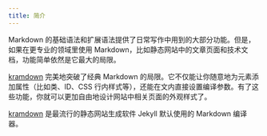 ```yaml
---
title: 简介
---
```


Markdown 的基础语法和扩展语法提供了日常写作中用到的大部分功能。但是，如果在更专业的领域里使用 Markdown，比如静态网站中的文章页面和技术文档，功能简单依然是它最大的局限。

[kramdown] 完美地突破了经典 Markdown 的局限。它不仅能让你随意地为元素添加属性（比如类、ID、CSS 行内样式等），还能在文内直接设置编译参数。有了这些功能，你就可以更加自由地设计网站中相关页面的外观样式了。

[kramdown] 是最流行的静态网站生成软件 Jekyll 默认使用的 Markdown 编译器。


[kramdown]: https://kramdown.gettalong.org/index.html "kramdown官网"
